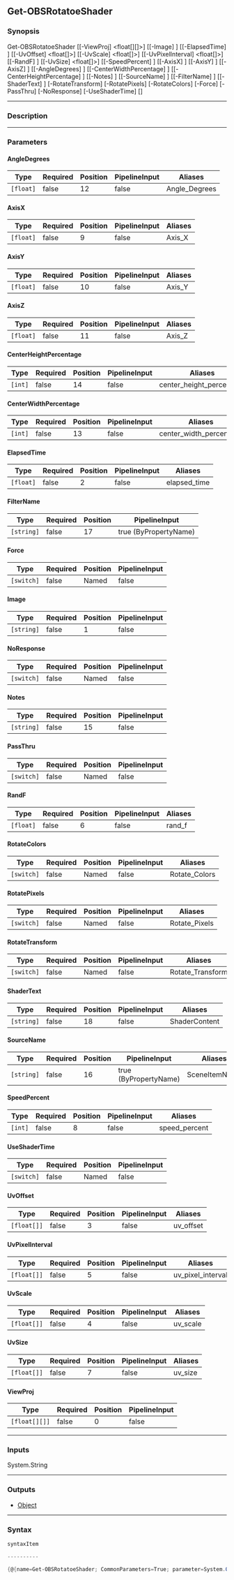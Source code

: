 Get-OBSRotatoeShader
--------------------

### Synopsis

Get-OBSRotatoeShader [[-ViewProj] <float[][]>] [[-Image] <string>] [[-ElapsedTime] <float>] [[-UvOffset] <float[]>] [[-UvScale] <float[]>] [[-UvPixelInterval] <float[]>] [[-RandF] <float>] [[-UvSize] <float[]>] [[-SpeedPercent] <int>] [[-AxisX] <float>] [[-AxisY] <float>] [[-AxisZ] <float>] [[-AngleDegrees] <float>] [[-CenterWidthPercentage] <int>] [[-CenterHeightPercentage] <int>] [[-Notes] <string>] [[-SourceName] <string>] [[-FilterName] <string>] [[-ShaderText] <string>] [-RotateTransform] [-RotatePixels] [-RotateColors] [-Force] [-PassThru] [-NoResponse] [-UseShaderTime] [<CommonParameters>]

---

### Description

---

### Parameters
#### **AngleDegrees**

|Type     |Required|Position|PipelineInput|Aliases      |
|---------|--------|--------|-------------|-------------|
|`[float]`|false   |12      |false        |Angle_Degrees|

#### **AxisX**

|Type     |Required|Position|PipelineInput|Aliases|
|---------|--------|--------|-------------|-------|
|`[float]`|false   |9       |false        |Axis_X |

#### **AxisY**

|Type     |Required|Position|PipelineInput|Aliases|
|---------|--------|--------|-------------|-------|
|`[float]`|false   |10      |false        |Axis_Y |

#### **AxisZ**

|Type     |Required|Position|PipelineInput|Aliases|
|---------|--------|--------|-------------|-------|
|`[float]`|false   |11      |false        |Axis_Z |

#### **CenterHeightPercentage**

|Type   |Required|Position|PipelineInput|Aliases                 |
|-------|--------|--------|-------------|------------------------|
|`[int]`|false   |14      |false        |center_height_percentage|

#### **CenterWidthPercentage**

|Type   |Required|Position|PipelineInput|Aliases                |
|-------|--------|--------|-------------|-----------------------|
|`[int]`|false   |13      |false        |center_width_percentage|

#### **ElapsedTime**

|Type     |Required|Position|PipelineInput|Aliases     |
|---------|--------|--------|-------------|------------|
|`[float]`|false   |2       |false        |elapsed_time|

#### **FilterName**

|Type      |Required|Position|PipelineInput        |
|----------|--------|--------|---------------------|
|`[string]`|false   |17      |true (ByPropertyName)|

#### **Force**

|Type      |Required|Position|PipelineInput|
|----------|--------|--------|-------------|
|`[switch]`|false   |Named   |false        |

#### **Image**

|Type      |Required|Position|PipelineInput|
|----------|--------|--------|-------------|
|`[string]`|false   |1       |false        |

#### **NoResponse**

|Type      |Required|Position|PipelineInput|
|----------|--------|--------|-------------|
|`[switch]`|false   |Named   |false        |

#### **Notes**

|Type      |Required|Position|PipelineInput|
|----------|--------|--------|-------------|
|`[string]`|false   |15      |false        |

#### **PassThru**

|Type      |Required|Position|PipelineInput|
|----------|--------|--------|-------------|
|`[switch]`|false   |Named   |false        |

#### **RandF**

|Type     |Required|Position|PipelineInput|Aliases|
|---------|--------|--------|-------------|-------|
|`[float]`|false   |6       |false        |rand_f |

#### **RotateColors**

|Type      |Required|Position|PipelineInput|Aliases      |
|----------|--------|--------|-------------|-------------|
|`[switch]`|false   |Named   |false        |Rotate_Colors|

#### **RotatePixels**

|Type      |Required|Position|PipelineInput|Aliases      |
|----------|--------|--------|-------------|-------------|
|`[switch]`|false   |Named   |false        |Rotate_Pixels|

#### **RotateTransform**

|Type      |Required|Position|PipelineInput|Aliases         |
|----------|--------|--------|-------------|----------------|
|`[switch]`|false   |Named   |false        |Rotate_Transform|

#### **ShaderText**

|Type      |Required|Position|PipelineInput|Aliases      |
|----------|--------|--------|-------------|-------------|
|`[string]`|false   |18      |false        |ShaderContent|

#### **SourceName**

|Type      |Required|Position|PipelineInput        |Aliases      |
|----------|--------|--------|---------------------|-------------|
|`[string]`|false   |16      |true (ByPropertyName)|SceneItemName|

#### **SpeedPercent**

|Type   |Required|Position|PipelineInput|Aliases      |
|-------|--------|--------|-------------|-------------|
|`[int]`|false   |8       |false        |speed_percent|

#### **UseShaderTime**

|Type      |Required|Position|PipelineInput|
|----------|--------|--------|-------------|
|`[switch]`|false   |Named   |false        |

#### **UvOffset**

|Type       |Required|Position|PipelineInput|Aliases  |
|-----------|--------|--------|-------------|---------|
|`[float[]]`|false   |3       |false        |uv_offset|

#### **UvPixelInterval**

|Type       |Required|Position|PipelineInput|Aliases          |
|-----------|--------|--------|-------------|-----------------|
|`[float[]]`|false   |5       |false        |uv_pixel_interval|

#### **UvScale**

|Type       |Required|Position|PipelineInput|Aliases |
|-----------|--------|--------|-------------|--------|
|`[float[]]`|false   |4       |false        |uv_scale|

#### **UvSize**

|Type       |Required|Position|PipelineInput|Aliases|
|-----------|--------|--------|-------------|-------|
|`[float[]]`|false   |7       |false        |uv_size|

#### **ViewProj**

|Type         |Required|Position|PipelineInput|
|-------------|--------|--------|-------------|
|`[float[][]]`|false   |0       |false        |

---

### Inputs
System.String

---

### Outputs
* [Object](https://learn.microsoft.com/en-us/dotnet/api/System.Object)

---

### Syntax
```PowerShell
syntaxItem
```
```PowerShell
----------
```
```PowerShell
{@{name=Get-OBSRotatoeShader; CommonParameters=True; parameter=System.Object[]}}
```
